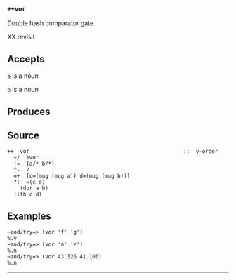 ### `++vor`

Double hash comparator gate.

XX revisit

Accepts
-------

`a` is a noun

`b` is a noun

Produces
-------

Source
------

    ++  vor                                                 ::  v-order
      ~/  %vor
      |=  {a/* b/*}
      ^-  ?
      =+  [c=(mug (mug a)) d=(mug (mug b))]
      ?:  =(c d)
        (dor a b)
      (lth c d)


Examples
--------

    ~zod/try=> (vor 'f' 'g')
    %.y
    ~zod/try=> (vor 'a' 'z')
    %.n
    ~zod/try=> (vor 43.326 41.106)
    %.n



***

